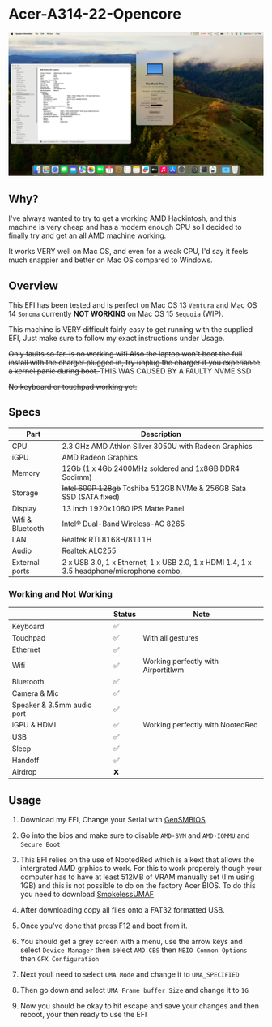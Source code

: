 # Acer-A314-22-Opencore
<img src="./Working.png">

## Why?
I've always wanted to try to get a working AMD Hackintosh, and this machine is very cheap and has a modern enough CPU so I decided to finally try and get an all AMD machine working.


It works VERY well on Mac OS, and even for a weak CPU, I'd say it feels much snappier and better on Mac OS compared to Windows.

## Overview

This EFI has been tested and is perfect on Mac OS 13 `Ventura` and Mac OS 14 `Sonoma` currently <strong> NOT WORKING </strong> on Mac OS 15 `Sequoia` (WIP).

This machine is <s>VERY difficult</s> fairly easy to get running with the supplied EFI, Just make sure to follow my exact instructions under Usage.

<s>Only faults so far, is no working wifi Also the laptop won't boot the full install with the charger plugged in, try unplug the charger if you experiance a kernel panic during boot. </s> THIS WAS CAUSED BY A FAULTY NVME SSD


<s> No keyboard or touchpad working yet. </s>

## Specs

| Part             | Description                                                                                                    |
| ---------------- | -------------------------------------------------------------------------------------------------------------- |
| CPU              | 2.3 GHz AMD Athlon Silver 3050U with Radeon Graphics                                                           |
| iGPU             | AMD Radeon Graphics                                                                                            |
| Memory           | 12Gb (1 x 4Gb 2400MHz soldered and 1x8GB DDR4 Sodimm)                                                          |
| Storage          | <s>Intel 600P 128gb</s> Toshiba 512GB NVMe & 256GB Sata SSD (SATA fixed)                                       |
| Display          | 13 inch 1920x1080 IPS Matte Panel                                                                              |
| Wifi & Bluetooth | Intel® Dual-Band Wireless-AC 8265                                                                              |
| LAN              | Realtek RTL8168H/8111H                                                                                         |
| Audio            | Realtek ALC255                                                                                                        |
| External ports   | 2 x USB 3.0, 1 x Ethernet, 1 x USB 2.0, 1 x HDMI 1.4, 1 x 3.5 headphone/microphone combo,                      |

### Working and Not Working

|                                                   | Status | Note                              |
| ------------------------------------------------- | ------ | ----------------------------------|
| Keyboard                                          | ✅     |                                   |
| Touchpad                                          | ✅     |With all gestures                  |
| Ethernet                                          | ✅     |                                   |
| Wifi                                              | ✅     |Working perfectly with Airportitlwm|
| Bluetooth                                         | ✅     |                                   |
| Camera & Mic                                      | ✅     |                                   |
| Speaker & 3.5mm audio port                        | ✅     |                                   |
| iGPU & HDMI                                       | ✅     |Working perfectly with NootedRed   |
| USB                                               | ✅     |                                   |
| Sleep                                             | ✅     |                                   |
| Handoff                                           | ✅     |                                   |
| Airdrop                                           | ❌     |                                   |


## Usage

1. Download my EFI, Change your Serial with [GenSMBIOS](https://github.com/corpnewt/GenSMBIOS) 

2. Go into the bios and make sure to disable `AMD-SVM` and `AMD-IOMMU` and `Secure Boot`

3. This EFI relies on the use of NootedRed which is a kext that allows the intergrated AMD grphics to work.
For this to work properely though your computer has to have at least 512MB of VRAM manually set (I'm using 1GB) and this is not possible to do on the factory Acer BIOS.
To do this you need to download [SmokelessUMAF](https://github.com/DavidS95/Smokeless_UMAF) 

4. After downloading copy all files onto a FAT32 formatted USB. 

5. Once you've done that press F12 and boot from it.

6. You should get a grey screen with a menu, use the arrow keys and select `Device Manager` then select `AMD CBS` then `NBIO Common Options` then `GFX Configuration`

7. Next youll need to select `UMA Mode` and change it to `UMA_SPECIFIED`

8. Then go down and select `UMA Frame buffer Size` and change it to `1G`

9. Now you should be okay to hit escape and save your changes and then reboot, your then ready to use the EFI



